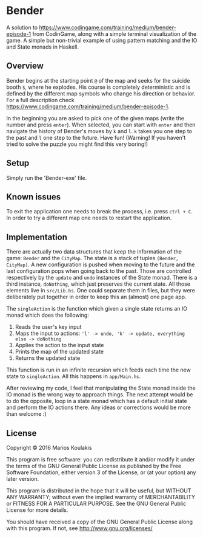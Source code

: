 # Bender

A solution to https://www.codingame.com/training/medium/bender-episode-1 from CodinGame, along with a simple terminal visualization of the game. A simple but non-trivial example of using pattern matching and the IO and State monads in Haskell.

## Overview

Bender begins at the starting point `@` of the map and seeks for the suicide booth `$`, where he explodes. His course is completely deterministic and is defined by the different map symbols who change his direction or behavior. For a full description check https://www.codingame.com/training/medium/bender-episode-1.

In the beginning you are asked to pick one of the given maps (write the number and press `enter`). When selected, you can start with `enter` and then navigate the history of Bender's moves by `k` and `l`. `k` takes you one step to the past and `l` one step to the future. Have fun! (Warning! If you haven't tried to solve the puzzle you might find this very boring!)  

## Setup

Simply run the 'Bender-exe' file.

## Known issues

To exit the application one needs to break the process, i.e. press `ctrl + C`. In order to try a different map one needs to restart the application.

## Implementation

There are actually two data structures that keep the information of the game: `Bender` and the `CityMap`. The state is a stack of tuples `(Bender, CityMap)`. A new configuration is pushed when moving to the future and the last configuration pops when going back to the past. Those are controlled respectively by the `update` and `undo` instances of the State monad. There is a third instance, `doNothing`, which just preserves the current state. All those elements live in `src/Lib.hs`. One could separate them in files, but they were deliberately put together in order to keep this an (almost) one page app.

The `singleAction` is the function which given a single state returns an IO monad which does the following:

1. Reads the user's key input
2. Maps the input to actions: `'l' -> undo, 'k' -> update, everything else -> doNothing`
3. Applies the action to the input state
4. Prints the map of the updated state
5. Returns the updated state

This function is run in an infinite recursion which feeds each time the new state to `singleAction`. All this happens in `app/Main.hs`.


After reviewing my code, I feel that manipulating the State monad inside the IO monad is the wrong way to approach things. The next attempt would be to do the opposite, loop in a state monad which has a default initial state and perform the IO actions there. Any ideas or corrections would be more than welcome :)  

## License

Copyright © 2016 Marios Koulakis

This program is free software: you can redistribute it and/or modify
it under the terms of the GNU General Public License as published by
the Free Software Foundation, either version 3 of the License, or
(at your option) any later version.

This program is distributed in the hope that it will be useful,
but WITHOUT ANY WARRANTY; without even the implied warranty of
MERCHANTABILITY or FITNESS FOR A PARTICULAR PURPOSE.  See the
GNU General Public License for more details.

You should have received a copy of the GNU General Public License
along with this program.  If not, see <http://www.gnu.org/licenses/>
